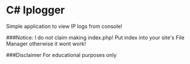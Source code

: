 # C# Iplogger
Simple application to view IP logs from console!


###Notice:
I do not claim making index.php!
Put index into your site's File Manager otherwise it wont work!

###Disclaimer
For educational purposes only
